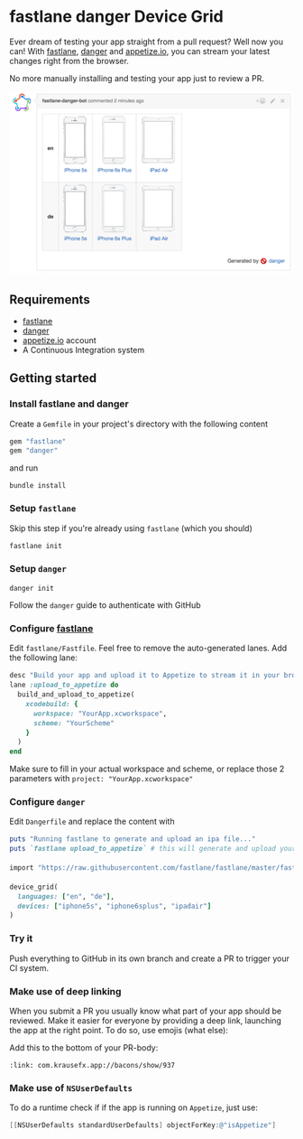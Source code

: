 # fastlane danger Device Grid

Ever dream of testing your app straight from a pull request? Well now you can! With [fastlane](https://fastlane.tools), [danger](https://github.com/danger/danger) and [appetize.io](https://appetize.io/), you can stream your latest changes right from the browser.

No more manually installing and testing your app just to review a PR.

![assets/GridExampleScreenshot.png](assets/GridExampleScreenshot.png)

## Requirements

- [fastlane](https://fastlane.tools)
- [danger](https://github.com/danger/danger)
- [appetize.io](https://appetize.io/) account
- A Continuous Integration system

## Getting started

### Install fastlane and danger

Create a `Gemfile` in your project's directory with the following content

```ruby
gem "fastlane"
gem "danger"
```

and run

```
bundle install
```

### Setup `fastlane`

Skip this step if you're already using `fastlane` (which you should)

```
fastlane init
```

### Setup `danger`

```
danger init
```

Follow the `danger` guide to authenticate with GitHub

### Configure [fastlane](https://fastlane.tools)

Edit `fastlane/Fastfile`. Feel free to remove the auto-generated lanes. Add the following lane:

```ruby
desc "Build your app and upload it to Appetize to stream it in your browser"
lane :upload_to_appetize do
  build_and_upload_to_appetize(
    xcodebuild: {
      workspace: "YourApp.xcworkspace",
      scheme: "YourScheme"
    }
  )
end
```

Make sure to fill in your actual workspace and scheme, or replace those 2 parameters with `project: "YourApp.xcworkspace"`

### Configure `danger`

Edit `Dangerfile` and replace the content with

```ruby
puts "Running fastlane to generate and upload an ipa file..."
puts `fastlane upload_to_appetize` # this will generate and upload your ipa file

import "https://raw.githubusercontent.com/fastlane/fastlane/master/fastlane/lib/fastlane/actions/device_grid/device_grid.rb"

device_grid(
  languages: ["en", "de"],
  devices: ["iphone5s", "iphone6splus", "ipadair"]
)
```

### Try it

Push everything to GitHub in its own branch and create a PR to trigger your CI system. 

### Make use of deep linking

When you submit a PR you usually know what part of your app should be reviewed. Make it easier for everyone by providing a deep link, launching the app at the right point. To do so, use emojis (what else):

Add this to the bottom of your PR-body:

```
:link: com.krausefx.app://bacons/show/937
```

### Make use of `NSUserDefaults`

To do a runtime check if if the app is running on `Appetize`, just use:

```objective-c
[[NSUserDefaults standardUserDefaults] objectForKey:@"isAppetize"]
```
